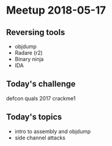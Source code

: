 # Meetup 2018-05-17

## Reversing tools
* objdump
* Radare (r2)
* Binary ninja
* IDA

## Today's challenge
defcon quals 2017 crackme1

## Today's topics
* intro to assembly and objdump
* side channel attacks

